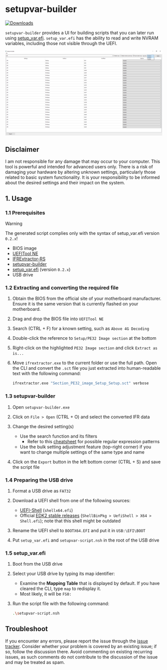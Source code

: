 # setupvar-builder

[![Downloads](https://img.shields.io/github/downloads/ab3lkaizen/setupvar-builder/total.svg)](https://github.com/ab3lkaizen/setupvar-builder/releases)

`setupvar-builder` provides a UI for building scripts that you can later run using [setup_var.efi](https://github.com/datasone/setup_var.efi). `setup_var.efi` has the ability to read and write NVRAM variables, including those not visible through the UEFI.

![Preview image](./assets/images/setupvar-builder_preview.png)

## Disclaimer

I am not responsible for any damage that may occur to your computer. This tool is powerful and intended for advanced users only. There is a risk of damaging your hardware by altering unknown settings, particularly those related to basic system functionality. It is your responsibility to be informed about the desired settings and their impact on the system.

## 1. Usage

### 1.1 Prerequisites

> [!WARNING]
> The generated script complies only with the syntax of setup_var.efi version `0.2.x`!

- BIOS image
- [UEFITool NE](https://github.com/LongSoft/UEFITool/releases/latest)
- [IFRExtractor-RS](https://github.com/LongSoft/IFRExtractor-RS/releases/latest)
- [setupvar-builder](https://github.com/ab3lkaizen/setupvar-builder/releases/latest)
- [setup_var.efi](https://github.com/datasone/setup_var.efi/releases) (version `0.2.x`)
- USB drive

### 1.2 Extracting and converting the required file

1. Obtain the BIOS from the official site of your motherboard manufacturer. Ensure it is the same version that is currently flashed on your motherboard.

2. Drag and drop the BIOS file into `UEFITool NE`

3. Search (CTRL + F) for a known setting, such as `Above 4G Decoding`

4. Double-click the reference to `Setup/PE32 Image section` at the bottom

5. Right-click on the highlighted `PE32 Image section` and click `Extract as is...`

6. Move `ifrextractor.exe` to the current folder or use the full path. Open the CLI and convert the `.sct` file you just extracted into human-readable text with the following command:

    ```bat
    ifrextractor.exe "Section_PE32_image_Setup_Setup.sct" verbose
    ```

### 1.3 setupvar-builder

1. Open `setupvar-builder.exe`

2. Click on `File > Open` (CTRL + O) and select the converted IFR data

3. Change the desired setting(s)
    - Use the search function and its filters
        - Refer to this [cheatsheet](https://www.w3schools.com/python/python_regex.asp) for possible regular expression patterns
    - Use the bulk setting adjustment feature (top-right corner) if you want to change multiple settings of the same type and name

4. Click on the `Export` button in the left bottom corner (CTRL + S) and save the script file

### 1.4 Preparing the USB drive

1. Format a USB drive as `FAT32`

2. Download a UEFI shell from one of the following sources:
    - [UEFI-Shell](https://github.com/pbatard/UEFI-Shell/releases/latest) (`shellx64.efi`)
    - Official [EDK2 stable releases](https://github.com/tianocore/edk2/releases/download/edk2-stable202002/ShellBinPkg.zip) (`ShellBinPkg > UefiShell > X64 > Shell.efi`); note that this shell might be outdated

3. Rename the UEFI shell to `BOOTX64.EFI` and put it in `USB:\EFI\BOOT`

4. Put `setup_var.efi` and `setupvar-script.nsh` in the root of the USB drive

### 1.5 setup_var.efi

1. Boot from the USB drive

2. Select your USB drive by typing its map identifier:
    - Examine the **Mapping Table** that is displayed by default. If you have cleared the CLI, type `map` to redisplay it.
    - Most likely, it will be `FS0:`

3. Run the script file with the following command:

    ```sh
    .\setupvar-script.nsh
    ```

## Troubleshoot

If you encounter any errors, please report the issue through the [issue tracker](https://github.com/ab3lkaizen/setupvar-builder/issues). Consider whether your problem is covered by an existing issue; if so, follow the discussion there. Avoid commenting on existing recurring issues, as such comments do not contribute to the discussion of the issue and may be treated as spam.
